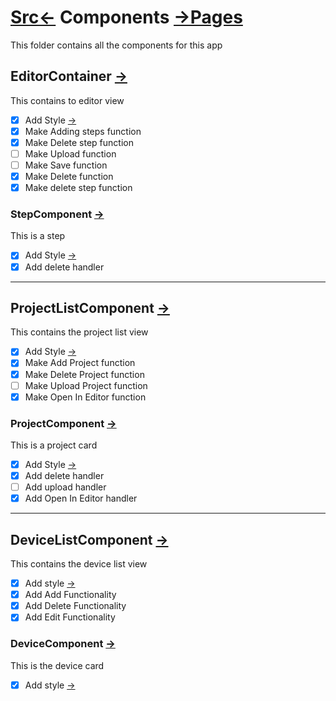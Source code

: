 # [Src<-](../readme.md) Components [->Pages](../pages/readme.md)
This folder contains all the components for this app

## EditorContainer [->](./EditorComponent.tsx)
This contains to editor view
- [X] Add Style [->](./EditorComponent.scss)
- [X] Make Adding steps function
- [X] Make Delete step function
- [ ] Make Upload function
- [ ] Make Save function
- [X] Make Delete function
- [X] Make delete step function
### StepComponent [->](./StepComponent.tsx)
This is a step
- [X] Add Style [->](./StepComponent.scss)
- [X] Add delete handler
---
## ProjectListComponent  [->](./ProjectListComponent.tsx)
This contains the project list view
- [X] Add Style [->](./ProjectListComponent.scss)
- [X] Make Add Project function
- [X] Make Delete Project function
- [ ] Make Upload Project function
- [X] Make Open In Editor function
### ProjectComponent [->](./ProjectComponent.tsx)
This is a project card
- [X] Add Style [->](./ProjectComponent.scss)
- [X] Add delete handler
- [ ] Add upload handler
- [X] Add Open In Editor handler
---

## DeviceListComponent [->](./DeviceListComponent.tsx)
This contains the device list view
- [X] Add style [->](./DeviceListComponent.scss)
- [X] Add Add Functionality
- [X] Add Delete Functionality
- [X] Add Edit Functionality

### DeviceComponent [->](./DeviceComponent.tsx)
This is the device card
- [X] Add style [->](./DeviceComponent.scss)
